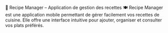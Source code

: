 📱 Recipe Manager – Application de gestion des recettes 🍽️
Recipe Manager est une application mobile permettant de gérer facilement vos recettes de cuisine. Elle offre une interface intuitive pour ajouter, organiser et consulter vos plats préférés.
